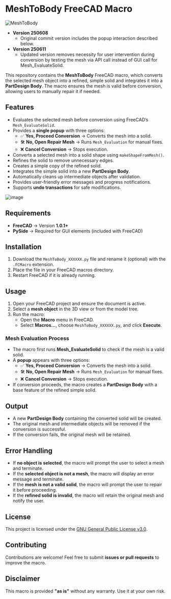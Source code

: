 # MeshToBody FreeCAD Macro
![MeshToBody](https://github.com/user-attachments/assets/5ead9567-3c8c-40a1-a8f5-066e9259917e)

- **Version 250608**
  - Original commit version includes the popup interaction described below.
- **Version 250611**
  - Updated version removes necessity for user intervention during conversion by testing the mesh via API call instead of GUI call for Mesh_EvaluateSolid.

This repository contains the **MeshToBody** FreeCAD macro, which converts the selected mesh object into a refined, simple solid and integrates it into a **PartDesign Body**. The macro ensures the mesh is valid before conversion, allowing users to manually repair it if needed.

## Features

- Evaluates the selected mesh before conversion using FreeCAD’s `Mesh_EvaluateSolid`.
- Provides a **single popup** with three options:
  - ✅ **Yes, Proceed Conversion** → Converts the mesh into a solid.
  - 🛠 **No, Open Repair Mesh** → Runs `Mesh_Evaluation` for manual fixes.
  - ❌ **Cancel Conversion** → Stops execution.
- Converts a selected mesh into a solid shape using `makeShapeFromMesh()`.
- Refines the solid to remove unnecessary edges.
- Creates a simple copy of the refined solid.
- Integrates the simple solid into a new **PartDesign Body**.
- Automatically cleans up intermediate objects after validation.
- Provides user-friendly error messages and progress notifications.
- Supports **undo transactions** for safe modifications.

![image](https://github.com/user-attachments/assets/48df98a9-d1bf-479a-b0e8-8c37be4edf65)

## Requirements

- **FreeCAD** → Version **1.0.1+**
- **PySide** → Required for GUI elements (included with FreeCAD)

## Installation

1. Download the `MeshToBody_XXXXXX.py` file and rename it (optional) with the `.FCMacro` extension.
2. Place the file in your FreeCAD macros directory.
3. Restart FreeCAD if it is already running.

## Usage

1. Open your FreeCAD project and ensure the document is active.
2. Select a **mesh object** in the 3D view or from the model tree.
3. Run the macro:
   - Open the **Macro** menu in FreeCAD.
   - Select **Macros...**, choose `MeshToBody_XXXXXX.py`, and click **Execute**.

### Mesh Evaluation Process
- The macro first runs **Mesh_EvaluateSolid** to check if the mesh is a valid solid.
- A **popup** appears with three options:
  - ✅ **Yes, Proceed Conversion** → Converts the mesh into a solid.
  - 🛠 **No, Open Repair Mesh** → Runs `Mesh_Evaluation` for manual fixes.
  - ❌ **Cancel Conversion** → Stops execution.
- If conversion proceeds, the macro creates a **PartDesign Body** with a base feature of the refined simple solid.

## Output

- A new **PartDesign Body** containing the converted solid will be created.
- The original mesh and intermediate objects will be removed if the conversion is successful.
- If the conversion fails, the original mesh will be retained.

## Error Handling

- If **no object is selected**, the macro will prompt the user to select a mesh and terminate.
- If the **selected object is not a mesh**, the macro will display an error message and terminate.
- If the **mesh is not a valid solid**, the macro will prompt the user to repair it before proceeding.
- If the **refined solid is invalid**, the macro will retain the original mesh and notify the user.

## License

This project is licensed under the [GNU General Public License v3.0](LICENSE).

## Contributing

Contributions are welcome! Feel free to submit **issues or pull requests** to improve the macro.

## Disclaimer

This macro is provided **"as is"** without any warranty. Use it at your own risk.
